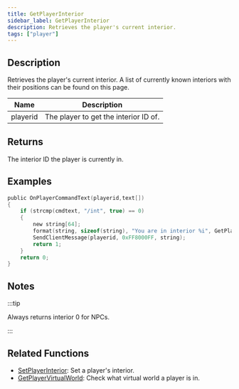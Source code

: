 ```yaml
---
title: GetPlayerInterior
sidebar_label: GetPlayerInterior
description: Retrieves the player's current interior.
tags: ["player"]
---
```


## Description

Retrieves the player's current interior. A list of currently known interiors with their positions can be found on this page.

| Name     | Description                           |
| -------- | ------------------------------------- |
| playerid | The player to get the interior ID of. |

## Returns

The interior ID the player is currently in.

## Examples

```c
public OnPlayerCommandText(playerid,text[])
{
    if (strcmp(cmdtext, "/int", true) == 0)
    {
        new string[64];
        format(string, sizeof(string), "You are in interior %i", GetPlayerInterior(playerid));
        SendClientMessage(playerid, 0xFF8000FF, string);
        return 1;
    }
    return 0;
}
```

## Notes

:::tip

Always returns interior 0 for NPCs.

:::

## Related Functions

- [SetPlayerInterior](SetPlayerInterior): Set a player's interior.
- [GetPlayerVirtualWorld](GetPlayerVirtualWorld): Check what virtual world a player is in.
